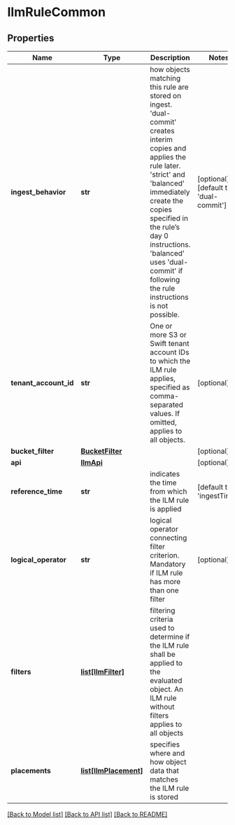 # IlmRuleCommon

## Properties
Name | Type | Description | Notes
------------ | ------------- | ------------- | -------------
**ingest_behavior** | **str** | how objects matching this rule are stored on ingest. &#x27;dual-commit&#x27; creates interim copies and applies the rule later. &#x27;strict&#x27; and &#x27;balanced&#x27; immediately create the copies specified in the rule’s day 0 instructions. &#x27;balanced&#x27; uses &#x27;dual-commit&#x27; if following the rule instructions is not possible. | [optional] [default to 'dual-commit']
**tenant_account_id** | **str** | One or more S3 or Swift tenant account IDs to which the ILM rule applies, specified as comma-separated values. If omitted, applies to all objects. | [optional] 
**bucket_filter** | [**BucketFilter**](BucketFilter.md) |  | [optional] 
**api** | [**IlmApi**](IlmApi.md) |  | [optional] 
**reference_time** | **str** | indicates the time from which the ILM rule is applied | [default to 'ingestTime']
**logical_operator** | **str** | logical operator connecting filter criterion. Mandatory if ILM rule has more than one filter | [optional] 
**filters** | [**list[IlmFilter]**](IlmFilter.md) | filtering criteria used to determine if the ILM rule shall be applied to the evaluated object. An ILM rule without filters applies to all objects | 
**placements** | [**list[IlmPlacement]**](IlmPlacement.md) | specifies where and how object data that matches the ILM rule is stored | 

[[Back to Model list]](../README.md#documentation-for-models) [[Back to API list]](../README.md#documentation-for-api-endpoints) [[Back to README]](../README.md)

